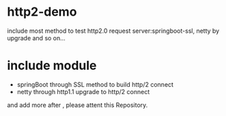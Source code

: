 # http2-demo
include most method to test http2.0 request server:springboot-ssl, netty by upgrade and so on...

# include module
- springBoot through SSL method to build http/2 connect
- netty through http1.1 upgrade to http/2 connect

and add more after , please attent this Repository.
